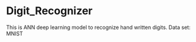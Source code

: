# Digit_Recognizer
This is ANN deep learning model to recognize hand written digits.
Data set:  MNIST
